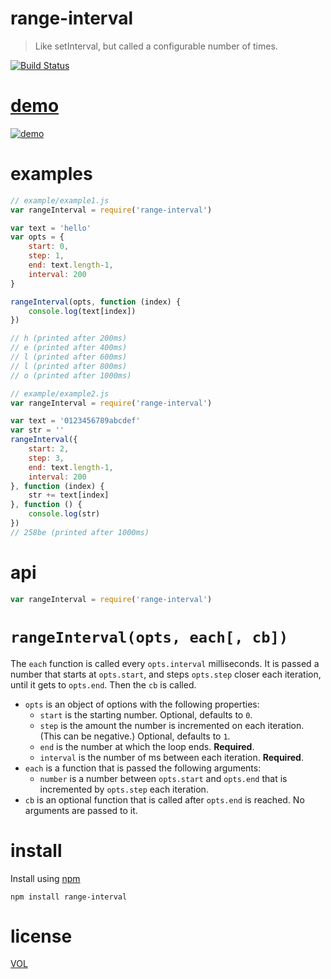 # range-interval

> Like setInterval, but called a configurable number of times.

[![Build Status](https://travis-ci.org/ArtskydJ/range-interval.svg)](https://travis-ci.org/ArtskydJ/range-interval)

# [demo][demo]

[![demo](https://cloud.githubusercontent.com/assets/1833684/12982905/967e7e8a-d0ac-11e5-9584-b2246718eccf.PNG)][demo]

# examples

```js
// example/example1.js
var rangeInterval = require('range-interval')

var text = 'hello'
var opts = {
	start: 0,
	step: 1,
	end: text.length-1,
	interval: 200
}

rangeInterval(opts, function (index) {
	console.log(text[index])
})

// h (printed after 200ms)
// e (printed after 400ms)
// l (printed after 600ms)
// l (printed after 800ms)
// o (printed after 1000ms)
```

```js
// example/example2.js
var rangeInterval = require('range-interval')

var text = '0123456789abcdef'
var str = ''
rangeInterval({
	start: 2,
	step: 3,
	end: text.length-1,
	interval: 200
}, function (index) {
	str += text[index]
}, function () {
	console.log(str)
})
// 258be (printed after 1000ms)
```

# api

```js
var rangeInterval = require('range-interval')
```

# `rangeInterval(opts, each[, cb])`

The `each` function is called every `opts.interval` milliseconds. It is passed a number that starts at `opts.start`, and steps `opts.step` closer each iteration, until it gets to `opts.end`. Then the `cb` is called.

- `opts` is an object of options with the following properties:
	- `start` is the starting number. Optional, defaults to `0`.
	- `step` is the amount the number is incremented on each iteration. (This can be negative.) Optional, defaults to `1`.
	- `end` is the number at which the loop ends. **Required**.
	- `interval` is the number of ms between each iteration. **Required**.
- `each` is a function that is passed the following arguments:
	- `number` is a number between `opts.start` and `opts.end` that is incremented by `opts.step` each iteration.
- `cb` is an optional function that is called after `opts.end` is reached. No arguments are passed to it.

# install

Install using [npm](https://nodejs.org/en/download/)

	npm install range-interval

# license

[VOL](http://veryopenlicense.com)

[demo]: http://artskydj.github.io/range-interval/
